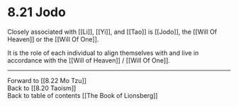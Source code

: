 # 8.21 Jodo

Closely associated with [[Li]], [[Yi]], and [[Tao]] is [[Jodo]], the [[Will Of Heaven]] or the [[Will Of One]].  

It is the role of each individual to align themselves with and live in accordance with the [[Will of Heaven]] / [[Will Of One]]. 

___

Forward to [[8.22 Mo Tzu]]               
Back to [[8.20 Taoism]]                
Back to table of contents [[The Book of Lionsberg]]  
